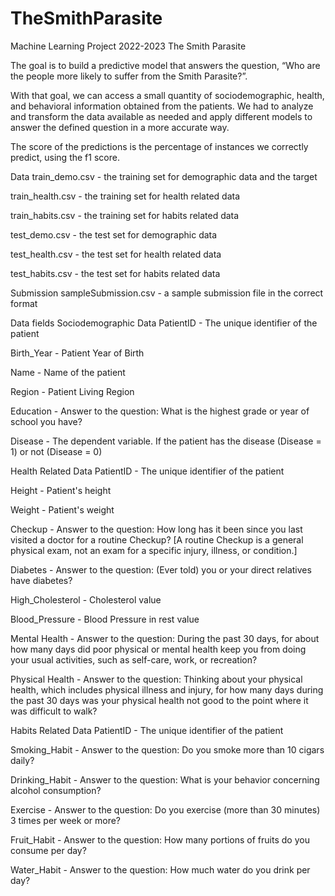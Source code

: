 # TheSmithParasite

Machine Learning Project 2022-2023
The Smith Parasite

The goal is to build a predictive model that answers the question, “Who are the people more likely to suffer from the Smith Parasite?”.

With that goal, we can access a small quantity of sociodemographic, health, and behavioral information obtained from the patients. We had to analyze and transform the data available as needed and apply different models to answer the defined question in a more accurate way.

The score of the predictions is the percentage of instances we correctly predict, using the f1 score.

Data
train_demo.csv - the training set for demographic data and the target

train_health.csv - the training set for health related data

train_habits.csv - the training set for habits related data

test_demo.csv - the test set for demographic data

test_health.csv - the test set for health related data

test_habits.csv - the test set for habits related data

Submission
sampleSubmission.csv - a sample submission file in the correct format

Data fields
Sociodemographic Data
PatientID - The unique identifier of the patient

Birth_Year - Patient Year of Birth

Name - Name of the patient

Region - Patient Living Region

Education - Answer to the question: What is the highest grade or year of school you have?

Disease - The dependent variable. If the patient has the disease (Disease = 1) or not (Disease = 0)

Health Related Data
PatientID - The unique identifier of the patient

Height - Patient's height

Weight - Patient's weight

Checkup - Answer to the question: How long has it been since you last visited a doctor for a routine Checkup? [A routine Checkup is a general physical exam, not an exam for a specific injury, illness, or condition.]

Diabetes - Answer to the question: (Ever told) you or your direct relatives have diabetes?

High_Cholesterol - Cholesterol value

Blood_Pressure - Blood Pressure in rest value

Mental Health - Answer to the question: During the past 30 days, for about how many days did poor physical or mental health keep you from doing your usual activities, such as self-care, work, or recreation?

Physical Health - Answer to the question: Thinking about your physical health, which includes physical illness and injury, for how many days during the past 30 days was your physical health not good to the point where it was difficult to walk?

Habits Related Data
PatientID - The unique identifier of the patient

Smoking_Habit - Answer to the question: Do you smoke more than 10 cigars daily?

Drinking_Habit - Answer to the question: What is your behavior concerning alcohol consumption?

Exercise - Answer to the question: Do you exercise (more than 30 minutes) 3 times per week or more?

Fruit_Habit - Answer to the question: How many portions of fruits do you consume per day?

Water_Habit - Answer to the question: How much water do you drink per day?

